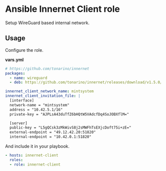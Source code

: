 # Ansible Innernet Client role

Setup WireGuard based internal network.

## Usage

Configure the role.

**vars.yml**

```yml
# https://github.com/tonarino/innernet
packages:
  - name: wireguard
  - deb: https://github.com/tonarino/innernet/releases/download/v1.5.0/innernet_1.5.0_amd64.deb

innernet_client_network_name: mintsystem
innernet_client_invitation_file: |
  [interface]
  network-name = "mintsystem"
  address = "10.42.5.1/16"
  private-key = "AJPLsA43duTfZ6bHQtW5VAdcfDq4SoJOBXflM="

  [server]
  public-key = "L5gQCsk3zMkWivS8j2sMWFhTsEXjcDoft75i+zE="
  external-endpoint = "49.12.42.20:51820"
  internal-endpoint = "10.42.0.1:51820"
```

And include it in your playbook.

```yml
- hosts: innernet-client
  roles:
  - role: innernet-client
```

